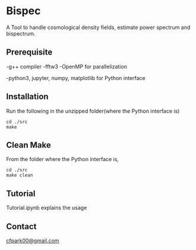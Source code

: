 # Bispec
A Tool to handle cosmological density fields, estimate power spectrum and bispectrum.

## Prerequisite
-g++ compiler
-fftw3
-OpenMP for parallelization

-python3, jupyter, numpy, matplotlib for Python interface

## Installation
Run the following in the unzipped folder(where the Python interface is)

```
cd ./src
make
```

## Clean Make
From the folder where the Python interface is,

```
cd ./src
make clean
```


## Tutorial
Tutorial.ipynb explains the usage

## Contact

cfpark00@gmail.com
